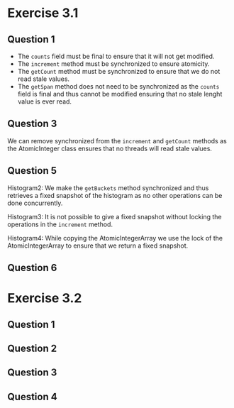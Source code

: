 Exercise 3.1
============

Question 1
----------
- The <code>counts</code> field must be final to ensure that it will not get
modified.
- The <code>increment</code> method must be synchronized to ensure atomicity.
- The <code>getCount</code> method must be synchronized to ensure that we do not
read stale values.
- The <code>getSpan</code> method does not need to be synchronized as the 
<code>counts</code> field is final and thus cannot be modified ensuring that no 
stale lenght value is ever read.


Question 3
----------
We can remove synchronized from the <code>increment</code> and 
<code>getCount</code> methods as the AtomicInteger class ensures that no threads
will read stale values.


Question 5
----------

Histogram2:
We make the <code>getBuckets</code> method synchronized and thus
retrieves a fixed snapshot of the histogram as no other operations can be done
concurrently.

Histogram3: 
It is not possible to give a fixed snapshot without locking the operations in
the <code>increment</code> method.

Histogram4:
While copying the AtomicIntegerArray we use the lock of the 
AtomicIntegerArray to ensure that we return a fixed snapshot.


Question 6
----------




Exercise 3.2
============

Question 1
----------



Question 2
----------



Question 3
----------



Question 4
----------


